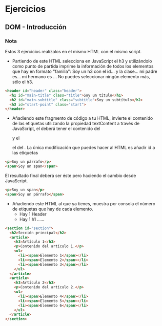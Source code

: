 # Ejercicios

## DOM - Introducción

### Nota

Estos 3 ejercicios realízalos en el mismo HTML con el mismo script.

- Partiendo de este HTML selecciona en JavaScript el h3 y utilizándolo como punto de partida imprime la información de todos los elementos que hay en formato "familia": Soy un h3 con el id... y la clase... mi padre es... mi hermano es ... No puedes seleccionar ningún elemento más, sólo el h3.

```html
<header id="header" class="header">
  <h1 id="main-title" class="title">Soy un título</h1>
  <h2 id="main-subtitle" class="subtitle">Soy un subtítulo</h2>
  <h3 id="start-point" class="start">
</header>
```

- Añadiendo este fragmento de código a tu HTML, invierte el contenido de las etiquetas utilizando la propiedad textContent a través de JavaScript, el <span> deberá tener el contenido del <p> y el <p> el del <span>. La única modificación que puedes hacer al HTML es añadir id a las etiquetas

```html
<p>Soy un párrafo</p>
<span>Soy un span</span>
```

El resultado final deberá ser éste pero haciendo el cambio desde JavaScript.

```html
<p>Soy un span</p>
<span>Soy un párrafo</span>
```

- Añadiendo este HTML al que ya tienes, muestra por consola el número de etiquetas que hay de cada elemento.
  - Hay 1 Header
  - Hay 1 h1
    ......

```html
<section id="section">
  <h2>Sección principal</h2>
  <article>
    <h3>Artículo 1</h3>
    <p>Contenido del artículo 1.</p>
    <ul>
      <li><span>Elemento 1</span></li>
      <li><span>Elemento 2</span></li>
      <li><span>Elemento 3</span></li>
    </ul>
  </article>
  <article>
    <h3>Artículo 2</h3>
    <p>Contenido del artículo 2.</p>
    <ul>
      <li><span>Elemento 4</span></li>
      <li><span>Elemento 5</span></li>
      <li><span>Elemento 6</span></li>
    </ul>
  </article>
</section>
```
